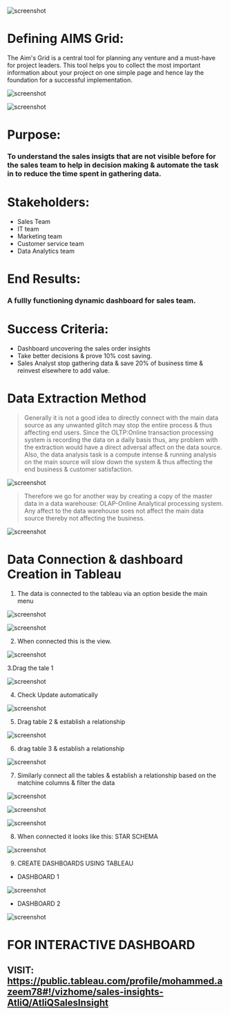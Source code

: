 ![screenshot](https://github.com/mohammedaz33m/Tableau_Projects/blob/main/SQL%20Projects/readme_img/atliq-technologies-pvt-ltd-alkapuri-vadodara-software-companies-5wj1ejfd5r.jpg)

# Defining AIMS Grid:
The Aim's Grid is a central tool for planning any venture and a must-have for project leaders. This tool helps you to collect the most important information about your project on one simple page and hence lay the foundation for a successful implementation.

![screenshot](https://github.com/mohammedaz33m/Tableau_Projects/blob/main/SQL%20Projects/readme_img/aims%20grid.png)


![screenshot](https://github.com/mohammedaz33m/Tableau_Projects/blob/main/SQL%20Projects/readme_img/Aims_grid%20(1).png)

# Purpose: 
### To understand the sales insigts that are not visible before for the sales team to help in decision making & automate the task in to reduce the time spent in gathering data.

# Stakeholders:
- Sales Team
- IT team 
- Marketing team
- Customer service team
- Data Analytics team

# End Results:
### A fullly functioning dynamic dashboard for sales team.

# Success Criteria:
- Dashboard uncovering the sales order insights
- Take better decisions & prove 10% cost saving.
- Sales Analyst stop gathering data & save 20% of business time & reinvest elsewhere to add value.

# Data Extraction Method

> Generally it is not a good idea to directly connect with the main data source as any unwanted glitch may stop the entire process & thus affecting end users. Since the OLTP:Online transaction processing system is recording the data on a daily basis thus, any problem with the extraction would have a direct adversal affect on the data source. Also, the data analysis task is a compute intense & running analysis on the main source will slow down the system & thus affecting the end business & customer satisfaction.

![screenshot](https://github.com/mohammedaz33m/Tableau_Projects/blob/main/SQL%20Projects/readme_img/NormalETL.png)

> Therefore we go for another way by creating a copy of the master data in a data warehouse: OLAP-Online Analytical processing system. Any affect to the data warehouse soes not affect the main data source thereby not affecting the business.

![screenshot](https://github.com/mohammedaz33m/Tableau_Projects/blob/main/SQL%20Projects/readme_img/SafeETL.png)

# Data Connection & dashboard Creation in Tableau

1. The data is connected to the tableau via an option beside the main menu

![screenshot](https://github.com/mohammedaz33m/Tableau_Projects/blob/main/SQL%20Projects/Sales%20Insights-Atliq/images/Tableau-mysql.JPG)

![screenshot](https://github.com/mohammedaz33m/Tableau_Projects/blob/main/SQL%20Projects/Sales%20Insights-Atliq/images/mysql%20details%20for%20tableau.JPG)

2. When connected this is the view.

![screenshot](https://github.com/mohammedaz33m/Tableau_Projects/blob/main/SQL%20Projects/Sales%20Insights-Atliq/images/Tableau%20upon%20connection.JPG)

3.Drag the tale 1

![screenshot](https://github.com/mohammedaz33m/Tableau_Projects/blob/main/SQL%20Projects/Sales%20Insights-Atliq/images/drag%20table1.JPG)

4. Check Update automatically

![screenshot](https://github.com/mohammedaz33m/Tableau_Projects/blob/main/SQL%20Projects/Sales%20Insights-Atliq/images/update%20automatically.JPG)

5. Drag table 2 & establish a relationship

![screenshot](https://github.com/mohammedaz33m/Tableau_Projects/blob/main/SQL%20Projects/Sales%20Insights-Atliq/images/establish%20a%20relationship.JPG)

6. drag table 3 & establish a relationship 

![screenshot](https://github.com/mohammedaz33m/Tableau_Projects/blob/main/SQL%20Projects/Sales%20Insights-Atliq/images/drag%20table3.JPG)

7. Similarly connect all the tables & establish a relationship based on the matchine columns & filter the data

![screenshot](https://github.com/mohammedaz33m/Tableau_Projects/blob/main/SQL%20Projects/Sales%20Insights-Atliq/images/data%20filter.JPG)

![screenshot](https://github.com/mohammedaz33m/Tableau_Projects/blob/main/SQL%20Projects/Sales%20Insights-Atliq/images/filter%20-1.JPG)

![screenshot](https://github.com/mohammedaz33m/Tableau_Projects/blob/main/SQL%20Projects/Sales%20Insights-Atliq/images/filter%20US%20%26%20NY.JPG)

8. When connected it looks like this: STAR SCHEMA

![screenshot](https://github.com/mohammedaz33m/Tableau_Projects/blob/main/SQL%20Projects/Sales%20Insights-Atliq/images/when%20all%20connected%20-star%20schema.JPG)

9. CREATE DASHBOARDS USING TABLEAU

- DASHBOARD 1

![screenshot](https://github.com/mohammedaz33m/Tableau_Projects/blob/main/SQL%20Projects/readme_img/Dashboard%201.jpg)

- DASHBOARD 2

![screenshot](https://github.com/mohammedaz33m/Tableau_Projects/blob/main/SQL%20Projects/readme_img/Dashboard%202.jpg)

# FOR INTERACTIVE DASHBOARD
## VISIT: https://public.tableau.com/profile/mohammed.azeem78#!/vizhome/sales-insights-AtliQ/AtliQSalesInsight

















